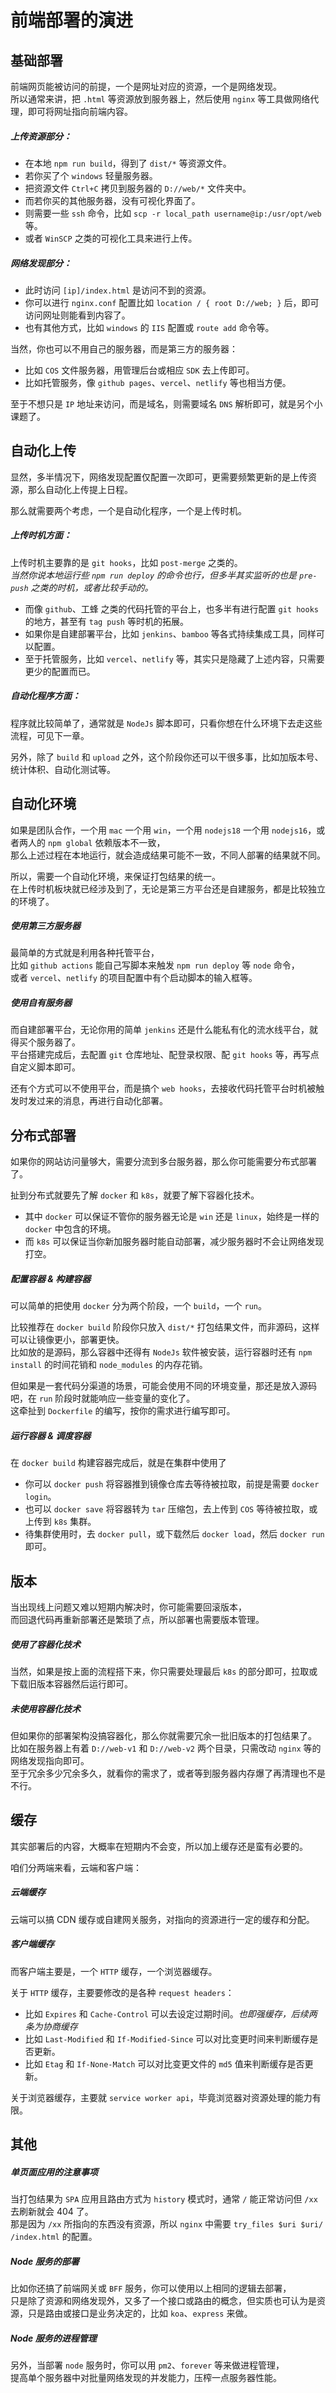 # 前端部署的演进

## 基础部署

前端网页能被访问的前提，一个是网址对应的资源，一个是网络发现。<br />
所以通常来讲，把 `.html` 等资源放到服务器上，然后使用 `nginx` 等工具做网络代理，即可将网址指向前端内容。

##### 上传资源部分：

* 在本地 `npm run build`，得到了 `dist/*` 等资源文件。
* 若你买了个 `windows` 轻量服务器。
* 把资源文件 `Ctrl+C` 拷贝到服务器的 `D://web/*` 文件夹中。
* 而若你买的其他服务器，没有可视化界面了。
* 则需要一些 `ssh` 命令，比如 `scp -r local_path username@ip:/usr/opt/web` 等。
* 或者 `WinSCP` 之类的可视化工具来进行上传。

##### 网络发现部分：

* 此时访问 `[ip]/index.html` 是访问不到的资源。
* 你可以进行 `nginx.conf` 配置比如 `location / { root D://web; }` 后，即可访问网址则能看到内容了。
* 也有其他方式，比如 `windows` 的 `IIS` 配置或 `route add` 命令等。

当然，你也可以不用自己的服务器，而是第三方的服务器：

* 比如 `COS` 文件服务器，用管理后台或相应 `SDK` 去上传即可。
* 比如托管服务，像 `github pages`、`vercel`、`netlify` 等也相当方便。

至于不想只是 `IP` 地址来访问，而是域名，则需要域名 `DNS` 解析即可，就是另个小课题了。

## 自动化上传

显然，多半情况下，网络发现配置仅配置一次即可，更需要频繁更新的是上传资源，那么自动化上传提上日程。

那么就需要两个考虑，一个是自动化程序，一个是上传时机。

##### 上传时机方面：

上传时机主要靠的是 `git hooks`，比如 `post-merge` 之类的。<br />
*当然你说本地运行些 `npm run deploy` 的命令也行，但多半其实监听的也是 `pre-push` 之类的时机，或者比较手动的。*

* 而像 `github`、工蜂 之类的代码托管的平台上，也多半有进行配置 `git hooks` 的地方，甚至有 `tag push` 等时机的拓展。
* 如果你是自建部署平台，比如 `jenkins`、`bamboo` 等各式持续集成工具，同样可以配置。
* 至于托管服务，比如 `vercel`、`netlify` 等，其实只是隐藏了上述内容，只需要更少的配置而已。

##### 自动化程序方面：

程序就比较简单了，通常就是 `NodeJs` 脚本即可，只看你想在什么环境下去走这些流程，可见下一章。

另外，除了 `build` 和 `upload` 之外，这个阶段你还可以干很多事，比如加版本号、统计体积、自动化测试等。

## 自动化环境

如果是团队合作，一个用 `mac` 一个用 `win`，一个用 `nodejs18` 一个用 `nodejs16`，或者两人的 `npm global` 依赖版本不一致，<br />
那么上述过程在本地运行，就会造成结果可能不一致，不同人部署的结果就不同。

所以，需要一个自动化环境，来保证打包结果的统一。<br />
在上传时机板块就已经涉及到了，无论是第三方平台还是自建服务，都是比较独立的环境了。

##### 使用第三方服务器

最简单的方式就是利用各种托管平台，<br />
比如 `github actions` 能自己写脚本来触发 `npm run deploy` 等 `node` 命令，<br />
或者 `vercel`、`netlify` 的项目配置中有个启动脚本的输入框等。

##### 使用自有服务器

而自建部署平台，无论你用的简单 `jenkins` 还是什么能私有化的流水线平台，就得买个服务器了。<br />
平台搭建完成后，去配置 `git` 仓库地址、配登录权限、配 `git hooks` 等，再写点自定义脚本即可。<br />

还有个方式可以不使用平台，而是搞个 `web hooks`，去接收代码托管平台时机被触发时发过来的消息，再进行自动化部署。

## 分布式部署

如果你的网站访问量够大，需要分流到多台服务器，那么你可能需要分布式部署了。

扯到分布式就要先了解 `docker` 和 `k8s`，就要了解下容器化技术。

* 其中 `docker` 可以保证不管你的服务器无论是 `win` 还是 `linux`，始终是一样的 `docker` 中包含的环境。
* 而 `k8s` 可以保证当你新加服务器时能自动部署，减少服务器时不会让网络发现打空。

##### 配置容器 & 构建容器

可以简单的把使用 `docker` 分为两个阶段，一个 `build`，一个 `run`。

比较推荐在 `docker build` 阶段你只放入 `dist/*` 打包结果文件，而非源码，这样可以让镜像更小，部署更快。<br />
比如放的是源码，那么容器中还得有 `NodeJs` 软件被安装，运行容器时还有 `npm install` 的时间花销和 `node_modules` 的内存花销。

但如果是一套代码分渠道的场景，可能会使用不同的环境变量，那还是放入源码吧，在 `run` 阶段时就能响应一些变量的变化了。<br />
这牵扯到 `Dockerfile` 的编写，按你的需求进行编写即可。

##### 运行容器 & 调度容器

在 `docker build` 构建容器完成后，就是在集群中使用了<br />

* 你可以 `docker push` 将容器推到镜像仓库去等待被拉取，前提是需要 `docker login`。<br />
* 也可以 `docker save` 将容器转为 `tar` 压缩包，去上传到 `COS` 等待被拉取，或上传到 `k8s` 集群。
* 待集群使用时，去 `docker pull`，或下载然后 `docker load`，然后 `docker run` 即可。

## 版本

当出现线上问题又难以短期内解决时，你可能需要回滚版本，<br />
而回退代码再重新部署还是繁琐了点，所以部署也需要版本管理。

##### 使用了容器化技术

当然，如果是按上面的流程搭下来，你只需要处理最后 `k8s` 的部分即可，拉取或下载旧版本容器然后运行即可。

##### 未使用容器化技术

但如果你的部署架构没搞容器化，那么你就需要冗余一批旧版本的打包结果了。<br />
比如在服务器上有着 `D://web-v1` 和 `D://web-v2` 两个目录，只需改动 `nginx` 等的网络发现指向即可。<br />
至于冗余多少冗余多久，就看你的需求了，或者等到服务器内存爆了再清理也不是不行。

## 缓存

其实部署后的内容，大概率在短期内不会变，所以加上缓存还是蛮有必要的。

咱们分两端来看，云端和客户端：

##### 云端缓存

云端可以搞 CDN 缓存或自建网关服务，对指向的资源进行一定的缓存和分配。

##### 客户端缓存

而客户端主要是，一个 `HTTP` 缓存，一个浏览器缓存。

关于 `HTTP` 缓存，主要要修改的是各种 `request headers`：

* 比如 `Expires` 和 `Cache-Control` 可以去设定过期时间。*也即强缓存，后续两条为协商缓存*
* 比如 `Last-Modified` 和 `If-Modified-Since` 可以对比变更时间来判断缓存是否更新。
* 比如 `Etag` 和 `If-None-Match` 可以对比变更文件的 `md5` 值来判断缓存是否更新。

关于浏览器缓存，主要就 `service worker api`，毕竟浏览器对资源处理的能力有限。

## 其他

##### 单页面应用的注意事项

当打包结果为 `SPA` 应用且路由方式为 `history` 模式时，通常 `/` 能正常访问但 `/xx` 去刷新就会 404 了。<br />
那是因为 `/xx` 所指向的东西没有资源，所以 `nginx` 中需要 `try_files $uri $uri/ /index.html` 的配置。

##### Node 服务的部署

比如你还搞了前端网关或 `BFF` 服务，你可以使用以上相同的逻辑去部署，<br />
只是除了资源和网络发现外，又多了一个接口或路由的概念，但实质也可认为是资源，只是路由或接口是业务决定的，比如 `koa`、`express` 来做。

##### Node 服务的进程管理

另外，当部署 `node` 服务时，你可以用 `pm2`、`forever` 等来做进程管理，<br />
提高单个服务器中对批量网络发现的并发能力，压榨一点服务器性能。
